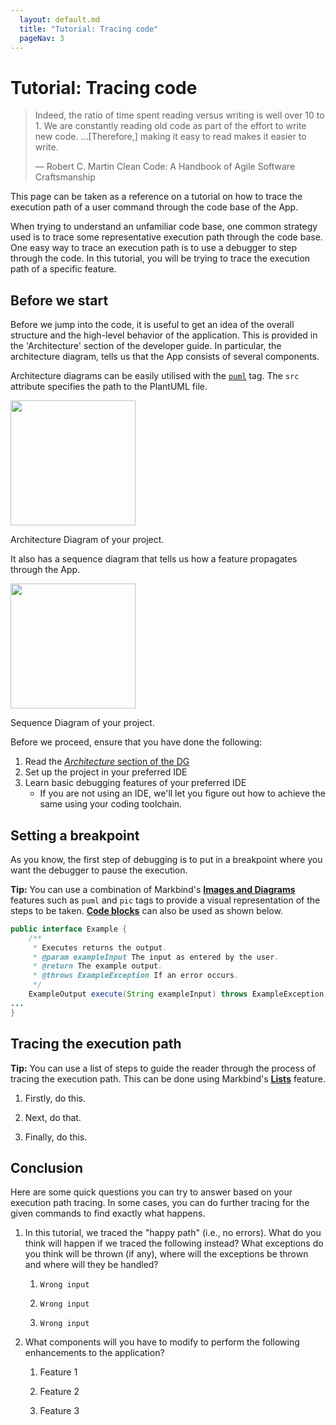 ```yaml
---
  layout: default.md
  title: "Tutorial: Tracing code"
  pageNav: 3
---
```


# Tutorial: Tracing code


> Indeed, the ratio of time spent reading versus writing is well over 10 to 1. We are constantly reading old code as part of the effort to write new code. …​\[Therefore,\] making it easy to read makes it easier to write.
>
> —  Robert C. Martin Clean Code: A Handbook of Agile Software Craftsmanship


<box type="tip">
This page can be taken as a reference on a tutorial on how to trace the execution path of a user command through the code base of the App.
</box>

When trying to understand an unfamiliar code base, one common strategy used is to trace some representative execution path through the code base. One easy way to trace an execution path is to use a debugger to step through the code. In this tutorial, you will be trying to trace the execution path of a specific feature.

<!-- * Table of Contents -->
<!-- {:toc} -->

## Before we start

Before we jump into the code, it is useful to get an idea of the overall structure and the high-level behavior of the application. This is provided in the 'Architecture' section of the developer guide. In particular, the architecture diagram, tells us that the App consists of several components.

<box type="tip" seamless>

Architecture diagrams can be easily utilised with the [`puml`](https://markbind.org/userGuide/components/imagesAndDiagrams.html#diagrams) tag. The `src` attribute specifies the path to the PlantUML file.
</box>

<img src="../images/johndoe.png" width="200px">
<box type="info" seamless>

Architecture Diagram of your project.
</box>

It also has a sequence diagram that tells us how a feature propagates through the App.

<img src="../images/johndoe.png" width="200px">
<box type="info" seamless>

Sequence Diagram of your project.
</box>

Before we proceed, ensure that you have done the following:
1. Read the [*Architecture* section of the DG](../DeveloperGuide.md#architecture)
1. Set up the project in your preferred IDE
1. Learn basic debugging features of your preferred IDE
   * If you are not using an IDE, we'll let you figure out how to achieve the same using your coding toolchain.

## Setting a breakpoint

As you know, the first step of debugging is to put in a breakpoint where you want the debugger to pause the execution.

<box type="tip" seamless>

**Tip:** You can use a combination of Markbind's [**Images and Diagrams**](https://markbind.org/userGuide/components/imagesAndDiagrams.html) features such as `puml` and `pic` tags to provide a visual representation of the steps to be taken. [**Code blocks**](https://markbind.org/userGuide/formattingContents.html#code) can also be used as shown below.
</box>


```java
public interface Example {
    /**
     * Executes returns the output.
     * @param exampleInput The input as entered by the user.
     * @return The example output.
     * @throws ExampleException If an error occurs.
     */
    ExampleOutput execute(String exampleInput) throws ExampleException;
...
}
```

## Tracing the execution path

<box type="tip" seamless>

**Tip:** You can use a list of steps to guide the reader through the process of tracing the execution path. This can be done using Markbind's [**Lists**](https://markbind.org/userGuide/formattingContents.html#lists) feature.
</box>

1. Firstly, do this.

1. Next, do that.

1. Finally, do this.

## Conclusion

Here are some quick questions you can try to answer based on your execution path tracing. In some cases, you can do further tracing for the given commands to find exactly what happens.

1.  In this tutorial, we traced the "happy path" (i.e., no errors). What
    do you think will happen if we traced the following
    instead? What exceptions do you think will be thrown (if any), where
    will the exceptions be thrown and where will they be handled?

    1.  `Wrong input`

    2.  `Wrong input`

    3.  `Wrong input`


2.  What components will you have to modify to perform the following
    enhancements to the application?

    1.  Feature 1

    2.  Feature 2

    3.  Feature 3
